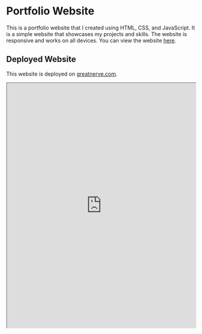 # Portfolio Website

This is a portfolio website that I created using HTML, CSS, and JavaScript. It is a simple website that showcases my projects and skills. The website is responsive and works on all devices. You can view the website [here](https://greatnerve.com).

## Deployed Website

This website is deployed on [greatnerve.com](https://greatnerve.com).

[<iframe src="https://greatnerve.com"
style="width:100%; height:652px;"
 title="Great Nerve"></iframe>](https://greatnerve.com)
